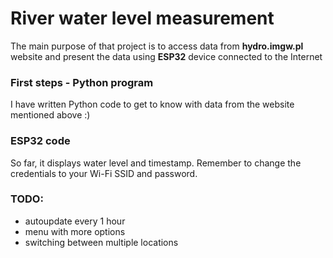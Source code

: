 # River water level measurement

The main purpose of that project is to access data from **hydro.imgw.pl** website and present the data using **ESP32** device connected to the Internet

### First steps - Python program
I have written Python code to get to know with data from the website mentioned above :)

### ESP32 code
So far, it displays water level and timestamp. Remember to change the credentials to your Wi-Fi SSID and password.

### TODO:
- autoupdate every 1 hour
- menu with more options
- switching between multiple locations
